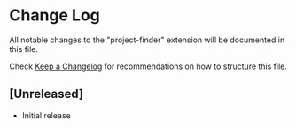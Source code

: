 # Change Log

All notable changes to the "project-finder" extension will be documented in this file.

Check [Keep a Changelog](http://keepachangelog.com/) for recommendations on how to structure this file.

## [Unreleased]

- Initial release